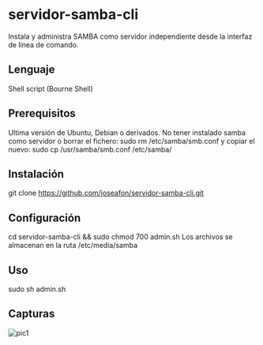 # servidor-samba-cli
Instala y administra SAMBA como servidor independiente desde la interfaz de línea de comando.

## Lenguaje
Shell script (Bourne Shell)

## Prerequisitos
Ultima versión de Ubuntu, Debian o derivados.
No tener instalado samba como servidor o borrar el fichero: sudo rm /etc/samba/smb.conf y copiar el nuevo: sudo cp /usr/samba/smb.conf /etc/samba/
## Instalación
git clone https://github.com/joseafon/servidor-samba-cli.git

## Configuración
cd servidor-samba-cli && sudo chmod 700 admin.sh
Los archivos se almacenan en la ruta /etc/media/samba

## Uso
sudo sh admin.sh
## Capturas
![pic1](https://user-images.githubusercontent.com/57175463/73186956-84210b00-4118-11ea-9266-5ce117310dd3.jpg)
